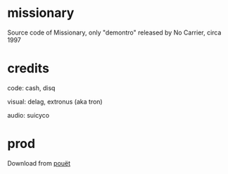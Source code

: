 # missionary

Source code of Missionary, only "demontro" released by No Carrier, circa 1997

# credits

code: cash, disq

visual: delag, extronus (aka tron)

audio: suicyco

# prod

Download from [pouët](https://www.pouet.net/prod.php?which=11636)
